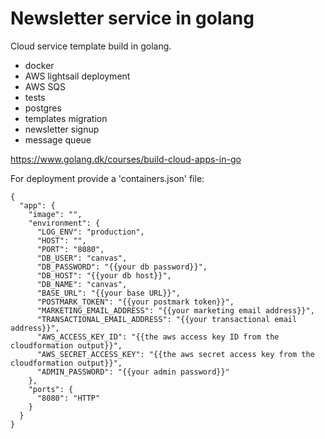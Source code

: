 # Newsletter service in golang

Cloud service template build in golang.

* docker
* AWS lightsail deployment
* AWS SQS
* tests
* postgres
* templates migration
* newsletter signup
* message queue

https://www.golang.dk/courses/build-cloud-apps-in-go

For deployment provide a 'containers.json' file:

```
{
  "app": {
    "image": "",
    "environment": {
      "LOG_ENV": "production",
      "HOST": "",
      "PORT": "8080",
      "DB_USER": "canvas",
      "DB_PASSWORD": "{{your db password}}",
      "DB_HOST": "{{your db host}}",
      "DB_NAME": "canvas",
      "BASE_URL": "{{your base URL}}",
      "POSTMARK_TOKEN": "{{your postmark token}}",
      "MARKETING_EMAIL_ADDRESS": "{{your marketing email address}}",
      "TRANSACTIONAL_EMAIL_ADDRESS": "{{your transactional email address}}",
      "AWS_ACCESS_KEY_ID": "{{the aws access key ID from the cloudformation output}}",
      "AWS_SECRET_ACCESS_KEY": "{{the aws secret access key from the cloudformation output}}",
      "ADMIN_PASSWORD": "{{your admin password}}"
    },
    "ports": {
      "8080": "HTTP"
    }
  }
}

```
